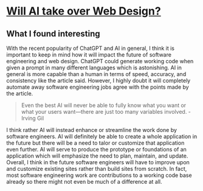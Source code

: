 # [Will AI take over Web Design?](https://www.linkedin.com/pulse/ai-take-over-web-design-irving-gil/)

## What I found interesting

With the recent popularity of ChatGPT and AI in general, I think it is important to keep in mind how it will impact the future of software engineering and web design. ChatGPT could generate working code when given a prompt in many different languages which is astonishing. AI in general is more capable than a human in terms of speed, accuracy, and consistency like the article said. However, I highly doubt it will completely automate away software engineering jobs agree with the points made by the article.

> Even the best AI will never be able to fully know what you want or what your users want—there are just too many variables involved. -Irving Gil

I think rather AI will instead enhance or streamline the work done by software engineers. AI will definitely be able to create a whole application in the future but there will be a need to talor or customize that application even further. AI will serve to produce the prototype or foundations of an application which will emphasize the need to plan, maintain, and update. Overall, I think in the future software engineers will have to improve upon and customize existing sites rather than build sites from scratch. In fact, most software engineering work are contributions to a working code base already so there might not even be much of a difference at all.